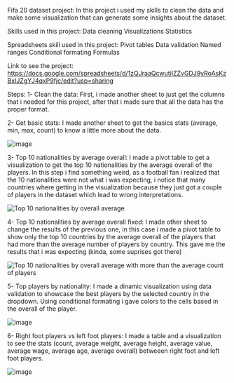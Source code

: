 Fifa 20 dataset project:
In this project i used my skills to clean the data and make some visualization that can generate some insights about the dataset.

Skills used in this project:
Data cleaning
Visualizations
Statistics

Spreadsheets skill used in this project:
Pivot tables
Data validation
Named ranges
Conditional formating
Formulas

Link to see the project:  
https://docs.google.com/spreadsheets/d/1zQJraaQcwutiIZZvGDJ9yRoAsKzBxIJZgYJ4qxP9fjc/edit?usp=sharing


Steps: 
1- Clean the data: First, i made another sheet to just get the columns that i needed for this project, after that i made sure that all the data has the proper format.


2- Get basic stats: I made another sheet to get the basics stats (average, min, max, count) to know a little more about the data.

![image](https://github.com/DAGF1712/Data_analyst_portfolio/assets/55629047/7d714720-b3ca-4820-b762-a065d3cc0d43)


3- Top 10 nationalities by average overall: I made a pivot table to get a visualization to get the top 10 nationalities by the average overall of the players. In this step i find something weird, as a football fan i realized that the 10 nationalities were not what i was expecting, i notice that many countries where getting in the visualization because they just got a couple of players in the dataset which lead to wrong interpretations.

![Top 10 nationalities by overall average](https://github.com/DAGF1712/Data_analyst_portfolio/assets/55629047/3c5a94d4-4e68-4e21-8e99-3db5548b68ca)


4- Top 10 nationalities by average overall fixed: I made other sheet to change the results of the previous one, in this case i made a pivot table to show only the top 10 countries by the average overall of the players that had more than the average number of players by country. This gave me the results that i was expecting (kinda, some suprises got there)

![Top 10 nationalities by overall average with more than the average count of players](https://github.com/DAGF1712/Data_analyst_portfolio/assets/55629047/bf4fab98-23a0-4c2a-8d94-705427058e44)


5- Top players by nationality: I made a dinamic visualization using data validation to showcase the best players by the selected country in the dropdown. Using conditional formating i gave colors to the cells based in the overall of the player.

![image](https://github.com/DAGF1712/Data_analyst_portfolio/assets/55629047/910170ba-03de-4e6f-81e7-7ebc9789954a)


6- Right foot players vs left foot players: I made a table and a visualization to see the stats (count, average weight, average height, average value, average wage, average age, average overall) betweeen right foot and left foot players.

![image](https://github.com/DAGF1712/Data_analyst_portfolio/assets/55629047/f5572d56-5ae0-4b3a-9b78-344ec7f1d2b7)


